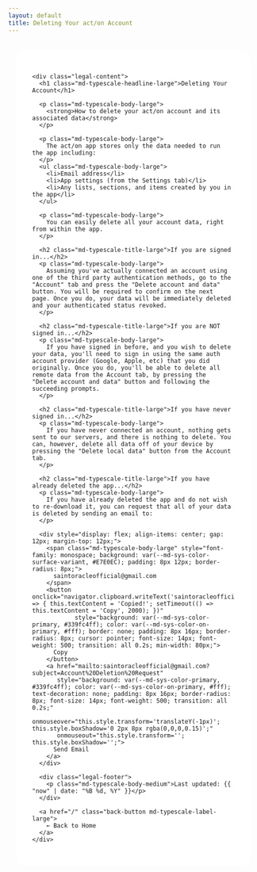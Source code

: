 ```yaml
---
layout: default
title: Deleting Your act/on Account
---
```


<style>
  .legal-container {
    max-width: 900px;
    margin: 2rem auto;
    padding: 0 16px;
  }
  
  .legal-card {
    position: relative;
    border-radius: 16px;
    --md-elevation-level: 2;
    background: var(--md-sys-color-surface, #fff);
    padding: 32px;
  }
  
  .legal-content h1 {
    color: var(--md-sys-color-on-surface, #1C1B1F);
    margin-bottom: 24px;
  }
  
  .legal-content h2 {
    color: var(--md-sys-color-on-surface-variant, #49454F);
    margin-top: 24px;
    margin-bottom: 12px;
  }
  
  .legal-content h3 {
    color: var(--md-sys-color-on-surface-variant, #49454F);
    margin-top: 16px;
    margin-bottom: 8px;
  }
  
  .legal-content p, .legal-content ul {
    color: var(--md-sys-color-on-surface-variant, #49454F);
    line-height: 1.6;
  }
  
  .legal-content ul {
    margin-left: 20px;
  }
  
  .back-button {
    display: inline-flex;
    align-items: center;
    gap: 8px;
    padding: 10px 24px;
    margin-top: 24px;
    border-radius: 20px;
    background: var(--md-sys-color-primary, #339fc4ff);
    color: var(--md-sys-color-on-primary, #fff);
    text-decoration: none;
    font-weight: 500;
    transition: all 0.2s ease;
  }
  
  .back-button:hover {
    box-shadow: 0 2px 8px rgba(0,0,0,0.15);
    transform: translateY(-1px);
  }
  
  .legal-footer {
    margin-top: 32px;
    padding-top: 24px;
    border-top: 1px solid var(--md-sys-color-outline-variant, #CAC4D0);
    font-style: italic;
    color: var(--md-sys-color-on-surface-variant, #49454F);
  }
  
  @media (max-width: 768px) {
    .legal-card {
      padding: 24px 16px;
    }
  }
</style>

<div class="legal-container">
  <div class="legal-card surface">
    <md-elevation></md-elevation>
    
    <div class="legal-content">
      <h1 class="md-typescale-headline-large">Deleting Your Account</h1>
      
      <p class="md-typescale-body-large">
        <strong>How to delete your act/on account and its associated data</strong>
      </p>

      <p class="md-typescale-body-large">
        The act/on app stores only the data needed to run the app including:
      </p>
      <ul class="md-typescale-body-large">
        <li>Email address</li>
        <li>App settings (from the Settings tab)</li>
        <li>Any lists, sections, and items created by you in the app</li>
      </ul>
      
      <p class="md-typescale-body-large">
        You can easily delete all your account data, right from within the app.
      </p>

      <h2 class="md-typescale-title-large">If you are signed in...</h2>
      <p class="md-typescale-body-large">
        Assuming you've actually connected an account using one of the third party authentication methods, go to the "Account" tab and press the "Delete account and data" button. You will be required to confirm on the next page. Once you do, your data will be immediately deleted and your authenticated status revoked.
      </p>

      <h2 class="md-typescale-title-large">If you are NOT signed in...</h2>
      <p class="md-typescale-body-large">
        If you have signed in before, and you wish to delete your data, you'll need to sign in using the same auth account provider (Google, Apple, etc) that you did originally. Once you do, you'll be able to delete all remote data from the Account tab, by pressing the "Delete account and data" button and following the succeeding prompts.
      </p>

      <h2 class="md-typescale-title-large">If you have never signed in...</h2>
      <p class="md-typescale-body-large">
        If you have never connected an account, nothing gets sent to our servers, and there is nothing to delete. You can, however, delete all data off of your device by pressing the "Delete local data" button from the Account tab.
      </p>

      <h2 class="md-typescale-title-large">If you have already deleted the app...</h2>
      <p class="md-typescale-body-large">
        If you have already deleted the app and do not wish to re-download it, you can request that all of your data is deleted by sending an email to:
      </p>
      
      <div style="display: flex; align-items: center; gap: 12px; margin-top: 12px;">
        <span class="md-typescale-body-large" style="font-family: monospace; background: var(--md-sys-color-surface-variant, #E7E0EC); padding: 8px 12px; border-radius: 8px;">
          saintoracleofficial@gmail.com
        </span>
        <button onclick="navigator.clipboard.writeText('saintoracleofficial@gmail.com').then(() => { this.textContent = 'Copied!'; setTimeout(() => this.textContent = 'Copy', 2000); })" 
                style="background: var(--md-sys-color-primary, #339fc4ff); color: var(--md-sys-color-on-primary, #fff); border: none; padding: 8px 16px; border-radius: 8px; cursor: pointer; font-size: 14px; font-weight: 500; transition: all 0.2s; min-width: 80px;">
          Copy
        </button>
        <a href="mailto:saintoracleofficial@gmail.com?subject=Account%20Deletion%20Request" 
           style="background: var(--md-sys-color-primary, #339fc4ff); color: var(--md-sys-color-on-primary, #fff); text-decoration: none; padding: 8px 16px; border-radius: 8px; font-size: 14px; font-weight: 500; transition: all 0.2s;"
           onmouseover="this.style.transform='translateY(-1px)'; this.style.boxShadow='0 2px 8px rgba(0,0,0,0.15)';"
           onmouseout="this.style.transform=''; this.style.boxShadow='';">
          Send Email
        </a>
      </div>

      <div class="legal-footer">
        <p class="md-typescale-body-medium">Last updated: {{ "now" | date: "%B %d, %Y" }}</p>
      </div>

      <a href="/" class="back-button md-typescale-label-large">
        ← Back to Home
      </a>
    </div>
  </div>
</div>